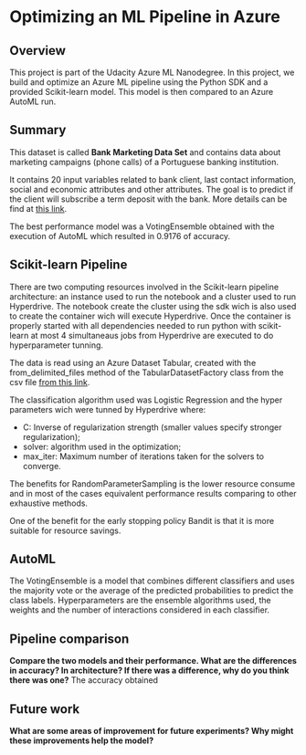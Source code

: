 # Optimizing an ML Pipeline in Azure

## Overview
This project is part of the Udacity Azure ML Nanodegree.
In this project, we build and optimize an Azure ML pipeline using the Python SDK and a provided Scikit-learn model.
This model is then compared to an Azure AutoML run.

## Summary

This dataset is called **Bank Marketing Data Set** and contains data about marketing campaigns (phone calls) of a Portuguese banking institution. 

It contains 20 input variables related to bank client, last contact information, social and economic attributes and other attributes. The goal is to predict if the client will subscribe a term deposit with the bank. More details can be find at [this link](https://archive.ics.uci.edu/ml/datasets/Bank%20Marketing#).

The best performance model was a VotingEnsemble obtained with the execution of AutoML which resulted in 0.9176 of accuracy.

## Scikit-learn Pipeline

There are two computing resources involved in the Scikit-learn pipeline architecture: an instance used to run the notebook and a cluster used to run Hyperdrive. The notebook create the cluster using the sdk wich is also used to create the container wich will execute Hyperdrive. Once the container is properly started with all dependencies needed to run python with scikit-learn at most 4 simultaneaus jobs from Hyperdrive are executed to do hyperparameter tunning.

The data is read using an Azure Dataset Tabular, created with the from_delimited_files method of the TabularDatasetFactory class from the csv file [from this link](https://automlsamplenotebookdata.blob.core.windows.net/automl-sample-notebook-data/bankmarketing_train.csv).

The classification algorithm used was Logistic Regression and the hyper parameters wich were tunned by Hyperdrive where:
 - C: Inverse of regularization strength (smaller values specify stronger regularization);
 - solver: algorithm used in the optimization;
 - max_iter: Maximum number of iterations taken for the solvers to converge.

The benefits for RandomParameterSampling is the lower resource consume and in most of the cases equivalent performance results comparing to other exhaustive methods.

One of the benefit for the early stopping policy Bandit is that it is more suitable for resource savings.

## AutoML
The VotingEnsemble is a model that combines different classifiers and uses the majority vote or the average of the predicted probabilities to predict the class labels.
Hyperparameters are the ensemble algorithms used, the weights and the number of interactions considered in each classifier.

## Pipeline comparison
**Compare the two models and their performance. What are the differences in accuracy? In architecture? If there was a difference, why do you think there was one?**
The accuracy obtained 

## Future work
**What are some areas of improvement for future experiments? Why might these improvements help the model?**
